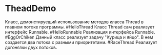 # TheadDemo
Класс, демонстируещий использование методов класса Thread в главном потоке программы.
#HelloThread
Класс Thread сам реализует интерфейс Runnable.
#HelloRunnable
Реализация интерфейса Runnable.
#EggOrChiken
Данный класс реализует задачу "Курица и яйцо". В нем создается два потока с разными приоритетами.
#RaceThread
Реализует догонялки двух потоков.
